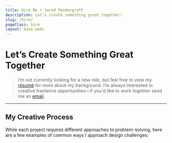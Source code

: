 ```yaml
---
title: Hire Me • Jared Pendergraft
description: Let’s create something great together!
slug: /hire/
pageClass: hire
layout: base.webc
---
```


# Let’s Create Something Great Together

> I’m not currently looking for a new role, but feel free to view my [résumé](/hire/me/) for more about my background. I’m always interested in creative freelance opportunities—if you'd like to work together send me an [email](mailto:hello@jaredpendergraft.com).

---

## My Creative Process

While each project requires different approaches to problem-solving, here are a few examples of common ways I approach design challenges:

<process webc:for="process of this.processes" :processimage="process.img" :processlabel="process.label"
  :processdescription="process.description" webc:nokeep></process>
